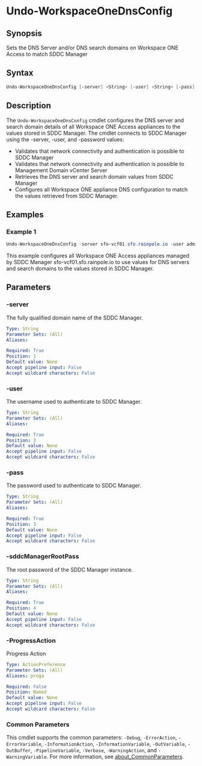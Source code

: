 # Undo-WorkspaceOneDnsConfig

## Synopsis

Sets the DNS Server and/or DNS search domains on Workspace ONE Access to match SDDC Manager

## Syntax

```powershell
Undo-WorkspaceOneDnsConfig [-server] <String> [-user] <String> [-pass] <String> [-sddcManagerRootPass] <String> [-ProgressAction <ActionPreference>] [<CommonParameters>]
```

## Description

The `Undo-WorkspaceOneDnsConfig` cmdlet configures the DNS server and search domain details of all Workspace
ONE Access appliances to the values stored in SDDC Manager.
The cmdlet connects to SDDC Manager using the
-server, -user, and -password values:

- Validates that network connectivity and authentication is possible to SDDC Manager
- Validates that network connectivity and authentication is possible to Management Domain vCenter Server
- Retrieves the DNS server and search domain values from SDDC Manager
- Configures all Workspace ONE appliance DNS configuration to match the values retrieved from SDDC Manager.

## Examples

### Example 1

```powershell
Undo-WorkspaceOneDnsConfig -server sfo-vcf01.sfo.rainpole.io -user administrator@vsphere.local -pass VMw@re1! -sddcManagerRootPass VMw@re1!
```

This example configures all Workspace ONE Access appliances managed by SDDC Manager sfo-vcf01.sfo.rainpole.io to use values for DNS servers and search domains to the values stored in SDDC Manager.

## Parameters

### -server

The fully qualified domain name of the SDDC Manager.

```yaml
Type: String
Parameter Sets: (All)
Aliases:

Required: True
Position: 1
Default value: None
Accept pipeline input: False
Accept wildcard characters: False
```

### -user

The username used to authenticate to SDDC Manager.

```yaml
Type: String
Parameter Sets: (All)
Aliases:

Required: True
Position: 2
Default value: None
Accept pipeline input: False
Accept wildcard characters: False
```

### -pass

The password used to authenticate to SDDC Manager.

```yaml
Type: String
Parameter Sets: (All)
Aliases:

Required: True
Position: 3
Default value: None
Accept pipeline input: False
Accept wildcard characters: False
```

### -sddcManagerRootPass

The root password of the SDDC Manager instance.

```yaml
Type: String
Parameter Sets: (All)
Aliases:

Required: True
Position: 4
Default value: None
Accept pipeline input: False
Accept wildcard characters: False
```

### -ProgressAction

Progress Action

```yaml
Type: ActionPreference
Parameter Sets: (All)
Aliases: proga

Required: False
Position: Named
Default value: None
Accept pipeline input: False
Accept wildcard characters: False
```

### Common Parameters

This cmdlet supports the common parameters: `-Debug`, `-ErrorAction`, `-ErrorVariable`, `-InformationAction`, `-InformationVariable`, `-OutVariable`, `-OutBuffer`, `-PipelineVariable`, `-Verbose`, `-WarningAction`, and `-WarningVariable`. For more information, see [about_CommonParameters](http://go.microsoft.com/fwlink/?LinkID=113216).
